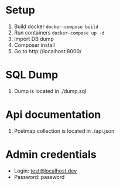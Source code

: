 # Setup

1. Build docker `docker-compose build`
2. Run containers `docker-compose up -d`
2. Import DB dump
3. Composer install
3. Go to http://localhost:8000/

# SQL Dump
1. Dump is located in ./dump.sql

# Api documentation

1. Postmap collection is located in ./api.json

# Admin credentials

- Login: test@localhost.dev
- Password: password